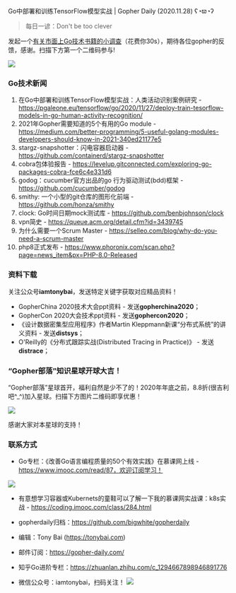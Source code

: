 Go中部署和训练TensorFlow模型实战 | Gopher Daily (2020.11.28) ʕ◔ϖ◔ʔ

>每日一谚：Don't be too clever

发起一个[有关市面上Go技术书籍的小调查](https://wj.qq.com/s2/7605289/0c16/)（花费你30s），期待各位gopher的反馈，感谢。扫描下方第一个二维码参与!

![](https://wx1.sinaimg.cn/orj360/6caa654fly1gl3ke7vniej20p00p00qw.jpg)

### Go技术新闻

1. 在Go中部署和训练TensorFlow模型实战：人类活动识别案例研究 - https://pgaleone.eu/tensorflow/go/2020/11/27/deploy-train-tesorflow-models-in-go-human-activity-recognition/
2. 2021年Gopher需要知道的5个有用的Go module - https://medium.com/better-programming/5-useful-golang-modules-developers-should-know-in-2021-340ed21177e5
3. stargz-snapshotter：闪电容器启动器 - https://github.com/containerd/stargz-snapshotter
4. cobra包体验报告 - https://levelup.gitconnected.com/exploring-go-packages-cobra-fce6c4e331d6
5. godog：cucumber官方出品的go 行为驱动测试(bdd)框架 - https://github.com/cucumber/godog
6. smithy: 一个小型的git仓库的图形化前端 - https://github.com/honza/smithy
7. clock: Go时间日期mock测试库 - https://github.com/benbjohnson/clock
8. vpn简史 - https://queue.acm.org/detail.cfm?id=3439745
9. 为什么需要一个Scrum Master - https://selleo.com/blog/why-do-you-need-a-scrum-master
10. php8正式发布 - https://www.phoronix.com/scan.php?page=news_item&px=PHP-8.0-Released

### 资料下载

关注公众号**iamtonybai**，发送特定关键字获取对应精品资料！

* GopherChina 2020技术大会ppt资料 - 发送**gopherchina2020**；
* GopherCon 2020大会技术ppt资料 - 发送**gophercon2020**；
* 《设计数据密集型应用程序》作者Martin Kleppmann新课“分布式系统”的讲义资料 - 发送**distsys**；
* O'Reilly的《分布式跟踪实战(Distributed Tracing in Practice)》 - 发送**distrace**；

### “Gopher部落”知识星球开球大吉！

“Gopher部落”星球首开，福利自然是少不了的！2020年年底之前，8.8折(很吉利吧^_^)加入星球。扫描下方图片二维码即享优惠！

![](http://image.tonybai.com/img/202011/gopher-tribe-zsxq.png)

感谢大家对本星球的支持！

### 联系方式

* Go专栏：《改善Go语言编程质量的50个有效实践》在慕课网上线 - https://www.imooc.com/read/87，欢迎订阅学习！ 

![](http://image.tonybai.com/img/202011/go-column-pgo-with-qr-and-text.png)

* 有意想学习容器或Kubernets的童鞋可以了解一下我的慕课网实战课：k8s实战 - https://coding.imooc.com/class/284.html
* gopherdaily归档：https://github.com/bigwhite/gopherdaily
* 编辑：Tony Bai (https://tonybai.com)
* 邮件订阅：https://gopher-daily.com/
* 知乎Go进阶专栏：https://zhuanlan.zhihu.com/c_1294667898946891776

* 微信公众号：iamtonybai，扫码关注！
![](http://image.tonybai.com/img/202011/qrcode_for_iamtonybai.jpg)
